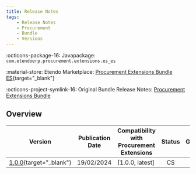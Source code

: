 ```yaml
---
title: Release Notes
tags:
    - Release Notes
    - Procurement
    - Bundle
    - Versions
---
```

:octicons-package-16: Javapackage: `com.etendoerp.procurement.extensions.es_es`

:material-store: Etendo Marketplace:  [Procurement Extensions Bundle ES](https://marketplace.etendo.cloud/#/product-details?module=F863020C58E94632A7134A8031A3AA9D){target="_blank"}

:octicons-project-symlink-16: Original Bundle Release Notes: [Procurement Extensions Bundle](../../bundles/procurement-extensions/release-notes.md)

## Overview

| Version | Publication Date | Compatibility with Procurement Extensions | Status | GitHub |
| --- | --- | --- | :----: | :----: |
| [1.0.0](https://github.com/etendosoftware/com.etendoerp.procurement.extensions.es_es/releases/tag/1.0.0){target="_blank"} | 19/02/2024 | [1.0.0, latest] | CS | :white_check_mark: |
